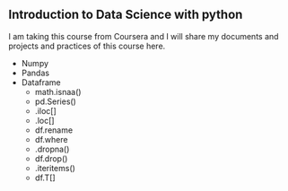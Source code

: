 ## Introduction to Data Science with python

I am taking this course from Coursera and I will share my documents and projects and practices of this course here.
- Numpy
- Pandas
- Dataframe
    - math.isnaa()
    - pd.Series()
    - .iloc[]
    - .loc[]
    - df.rename
    - df.where
    - .dropna()
    - df.drop()
    - .iteritems()
    - df.T[]
